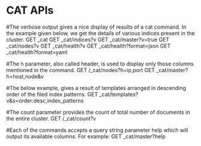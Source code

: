 # CAT APIs


#The verbose output gives a nice display of results of a cat command. In the example given below, we get the details of various indices present in the cluster.
GET _cat
GET _cat/indices?v
GET _cat/master?v=true
GET _cat/nodes?v
GET _cat/health?v
GET _cat/health?format=json
GET _cat/health?format=yaml

#The h parameter, also called header, is used to display only those columns mentioned in the command.
GET /_cat/nodes?h=ip,port
GET _cat/master?h=host,node&v

#The below example, gives a result of templates arranged in descending order of the filed index patterns.
GET _cat/templates?v&s=order:desc,index_patterns

#The count parameter provides the count of total number of documents in the entire cluster.
GET /_cat/count?v


#Each of the commands accepts a query string parameter help which will output its available columns. For example:
GET _cat/master?help


